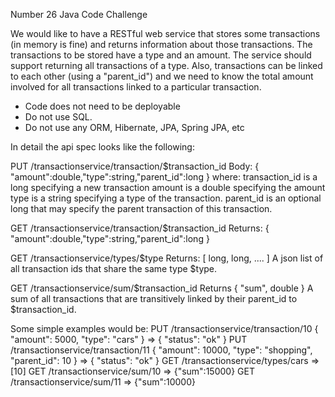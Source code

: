 Number 26 Java Code Challenge

We would like to have a RESTful web service that stores some transactions (in memory is fine)
and returns information about those transactions.
The transactions to be stored have a type and an amount. The service should support returning all
transactions of a type. Also, transactions can be linked to each other (using a "parent_id") and we
need to know the total amount involved for all transactions linked to a particular transaction.

- Code does not need to be deployable
- Do not use SQL.
- Do not use any ORM, Hibernate, JPA, Spring JPA, etc

In detail the api spec looks like the following:

PUT /transactionservice/transaction/$transaction_id
Body:
{ "amount":double,"type":string,"parent_id":long }
where:
transaction_id is a long specifying a new transaction
amount is a double specifying the amount
type is a string specifying a type of the transaction.
parent_id is an optional long that may specify the parent transaction of this transaction.

GET /transactionservice/transaction/$transaction_id
Returns:
{ "amount":double,"type":string,"parent_id":long }

GET /transactionservice/types/$type
Returns:
[ long, long, .... ]
A json list of all transaction ids that share the same type $type.

GET /transactionservice/sum/$transaction_id
Returns
{ "sum", double }
A sum of all transactions that are transitively linked by their parent_id to $transaction_id.

Some simple examples would be:
PUT /transactionservice/transaction/10 { "amount": 5000, "type":
"cars" }
=> { "status": "ok" }
PUT /transactionservice/transaction/11
{ "amount": 10000, "type": "shopping", "parent_id": 10 }
=> { "status": "ok" }
GET /transactionservice/types/cars => [10]
GET /transactionservice/sum/10 => {"sum":15000}
GET /transactionservice/sum/11 => {"sum":10000}